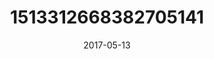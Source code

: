 ---
title: "1513312668382705141"
image: "2017-05-13 06.29.09 1513312668382705141_46248401"
date: "2017-05-13"
type: "photo"
---